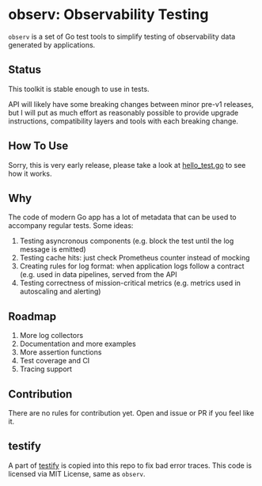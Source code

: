 # observ: Observability Testing

`observ` is a set of Go test tools to simplify testing of observability data generated by applications.

## Status

This toolkit is stable enough to use in tests. 

API will likely have some breaking changes between minor pre-v1
releases, but I will put as much effort as reasonably possible to provide upgrade instructions, compatibility layers 
and tools with each breaking change.

## How To Use

Sorry, this is very early release, please take a look at [hello_test.go](examples/hello/hello_test.go) to see how it 
works.

## Why

The code of modern Go app has a lot of metadata that can be used to accompany regular tests. Some ideas:
1. Testing asyncronous components (e.g. block the test until the log message is emitted)
2. Testing cache hits: just check Prometheus counter instead of mocking
3. Creating rules for log format: when application logs follow a contract (e.g. used in data pipelines, served from 
   the API
4. Testing correctness of mission-critical metrics (e.g. metrics used in autoscaling and alerting)

## Roadmap

1. More log collectors
2. Documentation and more examples
3. More assertion functions
4. Test coverage and CI
5. Tracing support

## Contribution

There are no rules for contribution yet. Open and issue or PR if you feel like it.

## testify

A part of [testify](https://github.com/stretchr/testify) is copied into this repo to fix bad error traces. This code 
is licensed via MIT License, same as `observ`.
